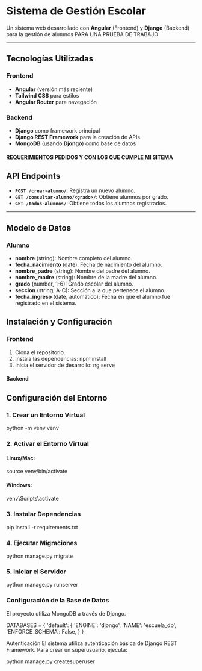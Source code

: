 # Sistema de Gestión Escolar

Un sistema web desarrollado con **Angular** (Frontend) y **Django** (Backend) para la gestión de alumnos PARA UNA PRUEBA DE TRABAJO

---

## Tecnologías Utilizadas

### Frontend

- **Angular** (versión más reciente)
- **Tailwind CSS** para estilos
- **Angular Router** para navegación

### Backend

- **Django** como framework principal
- **Django REST Framework** para la creación de APIs
- **MongoDB** (usando **Djongo**) como base de datos

#### REQUERIMIENTOS PEDIDOS Y CON LOS QUE CUMPLE MI SITEMA

## API Endpoints

- **`POST /crear-alumno/`**: Registra un nuevo alumno.
- **`GET /consultar-alumno/<grado>/`**: Obtiene alumnos por grado.
- **`GET /todos-alumnos/`**: Obtiene todos los alumnos registrados.

---

## Modelo de Datos

### Alumno

- **nombre** (string): Nombre completo del alumno.
- **fecha_nacimiento** (date): Fecha de nacimiento del alumno.
- **nombre_padre** (string): Nombre del padre del alumno.
- **nombre_madre** (string): Nombre de la madre del alumno.
- **grado** (number, 1-6): Grado escolar del alumno.
- **seccion** (string, A-C): Sección a la que pertenece el alumno.
- **fecha_ingreso** (date, automático): Fecha en que el alumno fue registrado en el sistema.

## Instalación y Configuración

### Frontend

1. Clona el repositorio.
2. Instala las dependencias:
   npm install
3. Inicia el servidor de desarrollo:
   ng serve

#### Backend

## Configuración del Entorno

### 1. Crear un Entorno Virtual

python -m venv venv

### 2. Activar el Entorno Virtual

#### Linux/Mac:

source venv/bin/activate

#### Windows:

venv\Scripts\activate

### 3. Instalar Dependencias

pip install -r requirements.txt

### 4. Ejecutar Migraciones

python manage.py migrate

### 5. Iniciar el Servidor

python manage.py runserver

### Configuración de la Base de Datos

El proyecto utiliza MongoDB a través de Djongo.

DATABASES = {
'default': {
'ENGINE': 'djongo',
'NAME': 'escuela_db',
'ENFORCE_SCHEMA': False,
}
}

Autenticación
El sistema utiliza autenticación básica de Django REST Framework. Para crear un superusuario, ejecuta:

python manage.py createsuperuser

